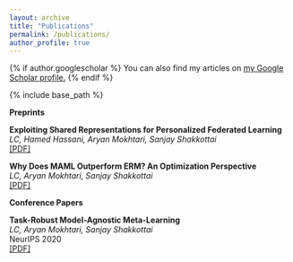 ```yaml
---
layout: archive
title: "Publications"
permalink: /publications/
author_profile: true
---
```


{% if author.googlescholar %}
  You can also find my articles on <u><a href="{{author.googlescholar}}">my Google Scholar profile</a>.</u>
{% endif %}

{% include base_path %}

<!---{% for post in site.publications reversed %}
          {% include archive-single.html %}
     {% endfor %}--->
     
**Preprints**

**Exploiting Shared Representations for Personalized Federated
Learning**  
*LC, Hamed Hassani, Aryan Mokhtari, Sanjay Shakkottai*  
[\[PDF\]](https://arxiv.org/pdf/2102.07078.pdf)

**Why Does MAML Outperform ERM? An Optimization
Perspective**  
*LC, Aryan Mokhtari, Sanjay Shakkottai*  
[\[PDF\]](https://arxiv.org/pdf/2010.14672.pdf)
     
**Conference Papers**

**Task-Robust Model-Agnostic Meta-Learning**  
*LC, Aryan Mokhtari, Sanjay Shakkottai*  
NeurIPS 2020  
[\[PDF\]](https://arxiv.org/abs/2002.04766.pdf)
